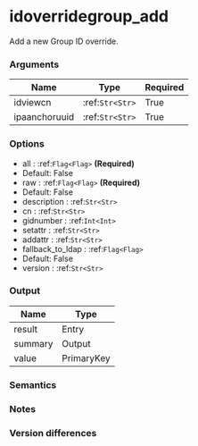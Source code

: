 [//]: # (THE CONTENT BELOW IS GENERATED. DO NOT EDIT.)
# idoverridegroup_add
Add a new Group ID override.

### Arguments
|Name|Type|Required
|-|-|-
|idviewcn|:ref:`Str<Str>`|True
|ipaanchoruuid|:ref:`Str<Str>`|True

### Options
* all : :ref:`Flag<Flag>` **(Required)**
 * Default: False
* raw : :ref:`Flag<Flag>` **(Required)**
 * Default: False
* description : :ref:`Str<Str>`
* cn : :ref:`Str<Str>`
* gidnumber : :ref:`Int<Int>`
* setattr : :ref:`Str<Str>`
* addattr : :ref:`Str<Str>`
* fallback_to_ldap : :ref:`Flag<Flag>`
 * Default: False
* version : :ref:`Str<Str>`

### Output
|Name|Type
|-|-
|result|Entry
|summary|Output
|value|PrimaryKey

[//]: # (ADD YOUR NOTES BELOW. THESE WILL BE PICKED EVERY TIME THE DOCS ARE REGENERATED. //end)
### Semantics

### Notes

### Version differences